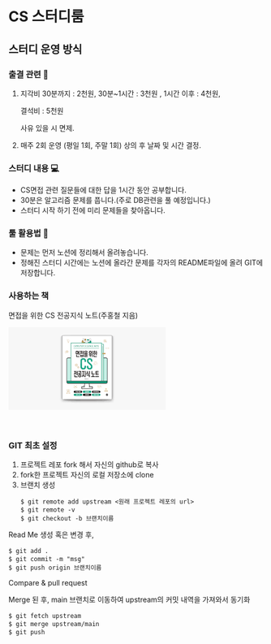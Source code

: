 # CS 스터디룸

## 스터디 운영 방식

### 출결 관련 🧦

1. 지각비 30분까지 : 2천원, 30분~1시간 : 3천원 , 1시간 이후 : 4천원,

   결석비 : 5천원

   사유 있을 시 면제.

2. 매주 2회 운영 (평일 1회, 주말 1회) 상의 후 날짜 및 시간 결정.

### 스터디 내용 💻

- CS면접 관련 질문들에 대한 답을 1시간 동안 공부합니다.
- 30분은 알고리즘 문제를 풉니다.(주로 DB관련을 풀 예정입니다.)
- 스터디 시작 하기 전에 미리 문제들을 찾아옵니다.

### 툴 활용법 🔎

- 문제는 먼저 노션에 정리해서 올려놓습니다.
- 정해진 스터디 시간에는 노션에 올라간 문제를 각자의 README파일에 올려 GIT에 저장합니다.

### 사용하는 책

면접을 위한 CS 전공지식 노트(주홍철 지음)

![image](book.png)

<br>

### GIT 최초 설정

1. 프로젝트 레포 fork 해서 자신의 github로 복사
2. fork한 프로젝트 자신의 로컬 저장소에 clone
3. 브랜치 생성
   ```
   $ git remote add upstream <원래 프로젝트 레포의 url>
   $ git remote -v
   $ git checkout -b 브랜치이름
   ```

Read Me 생성 혹은 변경 후,

```
$ git add .
$ git commit -m "msg"
$ git push origin 브랜치이름
```

Compare & pull request

Merge 된 후, main 브랜치로 이동하여 upstream의 커밋 내역을 가져와서 동기화

```
$ git fetch upstream
$ git merge upstream/main
$ git push
```

<br><br>
